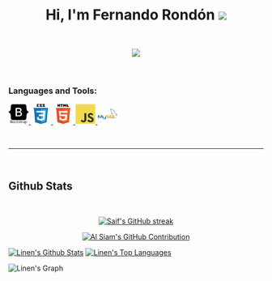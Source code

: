 <!-- ### Hi there 👋 -->
<h1 align="center">Hi, I'm Fernando Rondón </b><img src="https://media.giphy.com/media/hvRJCLFzcasrR4ia7z/giphy.gif" width="35"></h1>

<br>

<p align="center">
  <a href="https://github.com/Ratheshan03/readme-typing-svg">
    <img src="https://readme-typing-svg.herokuapp.com?lines=Computer+and+Systems+Engineer;Self-taught+Front-End+Developer;I+love+learning+new+things+every+day&center=true&width=500&height=50&color=FB2576">
  </a>
</p>

<br>

<h3 align="left">Languages and Tools:</h3>
<p align="left"> <a href="https://getbootstrap.com" target="_blank" rel="noreferrer"> <img src="https://raw.githubusercontent.com/devicons/devicon/master/icons/bootstrap/bootstrap-plain-wordmark.svg" alt="bootstrap" width="40" height="40"/> </a> <a href="https://www.w3schools.com/css/" target="_blank" rel="noreferrer"> <img src="https://raw.githubusercontent.com/devicons/devicon/master/icons/css3/css3-original-wordmark.svg" alt="css3" width="40" height="40"/> </a> <a href="https://www.w3.org/html/" target="_blank" rel="noreferrer"> <img src="https://raw.githubusercontent.com/devicons/devicon/master/icons/html5/html5-original-wordmark.svg" alt="html5" width="40" height="40"/> </a> <a href="https://developer.mozilla.org/en-US/docs/Web/JavaScript" target="_blank" rel="noreferrer"> <img src="https://raw.githubusercontent.com/devicons/devicon/master/icons/javascript/javascript-original.svg" alt="javascript" width="40" height="40"/> </a> <a href="https://www.mysql.com/" target="_blank" rel="noreferrer"> <img src="https://raw.githubusercontent.com/devicons/devicon/master/icons/mysql/mysql-original-wordmark.svg" alt="mysql" width="40" height="40"/> </a> </p>


<br>
<hr>
<br>

## Github Stats

<br>

<p align="center">
  <a href="https://github.com/Linen220">
    <img src="https://github-readme-streak-stats.herokuapp.com/?user=Linen220&theme=radical&border=7F3FBF&background=0D1117" alt="Saif's GitHub streak"/>
  </a>
</p>

<p align="center">
  <a href="https://github.com/Linen220">
    <img src="https://github-profile-summary-cards.vercel.app/api/cards/profile-details?username=Linen220&theme=radical" alt="Al Siam's GitHub Contribution"/>
  </a>
</p>

<a> 
    <a href="https://github.com/Linen220"><img alt="Linen's Github Stats" src="https://denvercoder1-github-readme-stats.vercel.app/api?username=Linen220&show_icons=true&count_private=true&theme=react&border_color=7F3FBF&bg_color=0D1117&title_color=F85D7F&icon_color=F8D866" height="192px" width="49.5%"/></a>
  <a href="https://github.com/Linen220"><img alt="Linen's Top Languages" src="https://denvercoder1-github-readme-stats.vercel.app/api/top-langs/?username=Linen220&langs_count=8&layout=compact&theme=react&border_color=7F3FBF&bg_color=0D1117&title_color=F85D7F&icon_color=F8D866" height="192px" width="49.5%"/></a>
  <br/>
</a>

![Linen's Graph](https://github-readme-activity-graph.cyclic.app/graph?username=Linen220&custom_title=Linen's%20GitHub%20Activity%20Graph&bg_color=0D1117&color=7F3FBF&line=7F3FBF&point=7F3FBF&area_color=FFFFFF&title_color=FFFFFF&area=true)

<!--
**Linen220/Linen220** is a ✨ _special_ ✨ repository because its `README.md` (this file) appears on your GitHub profile.

Here are some ideas to get you started:

- 🔭 I’m currently working on ...
- 🌱 I’m currently learning ...
- 👯 I’m looking to collaborate on ...
- 🤔 I’m looking for help with ...
- 💬 Ask me about ...
- 📫 How to reach me: ...
- 😄 Pronouns: ...
- ⚡ Fun fact: ...
-->
